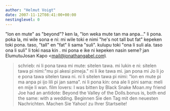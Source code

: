 ```yaml
---
author: "Helmut Voigt"
date: 2007-11-12T08:41:00+00:00
nestinglevel: 0
---
```

"lon en mute" as "beyond"? ken la, "lon weka mute tan ma anpa..." li pona. poka la, mi wile sona e ni: mi wile toki e nimi "he's not tall but fat" kepeken toki pona. taso, "tall" en "fat" li sama "suli". kulupu toki "ona li suli ala. taso ona li suli" li toki nasa kin . mi pona e ike ni kepeken nasin seme? jan ElumutuJosan Kapo <[mail@jonathangabel.com](mailto://mail@jonathangabel.com)\
> schrieb: ni li pona tawa mi mute: sitelen tawa. mi lukin e ni: sitelen tawa pi nimi:"mu pi akesi pimeja." ni li ike tawa mi. jan pona mi Jo li jo e pona tawa sitelen tawa ni. ni li sitelen tawa pi nimi: "lon en mute pi ma anpa pi ijo lili pi jan sama". ni li pona kin: ona ale li pini sama: meli en mije li wan. film lovers: I was bitten by Black Snake Moan.my friend Joe had an antidote: Beyond the Valley of the Dolls.bonus is, both end the same: with a wedding. Beginnen Sie den Tag mit den neuesten Nachrichten. Machen Sie Yahoo! zu Ihrer Startseite!